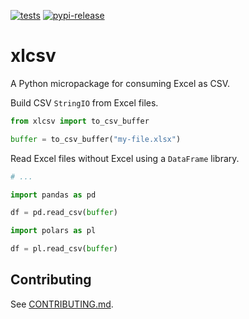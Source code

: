 [![tests](https://github.com/cnpryer/xlcsv/actions/workflows/ci-test.yaml/badge.svg)](https://github.com/cnpryer/xlcsv/actions/workflows/ci-test.yaml)
[![pypi-release](https://img.shields.io/pypi/v/xlcsv.svg)](https://pypi.org/project/xlcsv/)

# xlcsv

A Python micropackage for consuming Excel as CSV.

Build CSV `StringIO` from Excel files.

```py
from xlcsv import to_csv_buffer

buffer = to_csv_buffer("my-file.xlsx")
```

Read Excel files without Excel using a `DataFrame` library.

```py
# ...

import pandas as pd

df = pd.read_csv(buffer)

import polars as pl

df = pl.read_csv(buffer)
```

## Contributing

See [CONTRIBUTING.md](./CONTRIBUTING.md).
